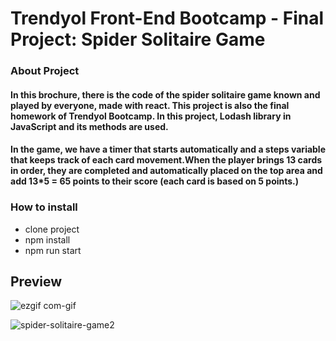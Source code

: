 # Trendyol Front-End Bootcamp - Final Project: Spider Solitaire Game
### About Project
#### In this brochure, there is the code of the spider solitaire game known and played by everyone, made with react. This project is also the final homework of Trendyol Bootcamp. In this project, Lodash library in JavaScript and its methods are used.
#### In the game, we have a timer that starts automatically and a steps variable that keeps track of each card movement.When the player brings 13 cards in order, they are completed and automatically placed on the top area and add 13*5 = 65 points to their score (each card is based on 5 points.)

### How to install
- clone project
- npm install
- npm run start

## Preview
![ezgif com-gif](https://user-images.githubusercontent.com/45097105/130482239-6b9e433e-8811-438b-a7ac-16344dd4bb35.gif)

![spider-solitaire-game2](https://user-images.githubusercontent.com/45097105/130482989-4ebbb82e-66ab-4254-bfc7-0da51a97aa89.gif)


